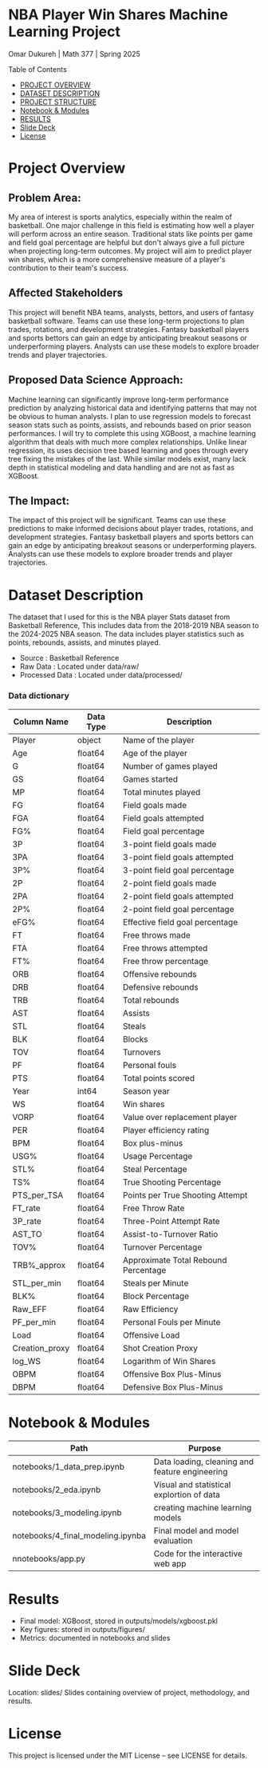 # NBA Player Win Shares Machine Learning Project 

Omar Dukureh | Math 377 | Spring 2025

Table of Contents
- [PROJECT OVERVIEW](#project-overview)
- [DATASET DESCRIPTION](#dataset-description)
- [PROJECT STRUCTURE](#project-structure)
- [Notebook & Modules](#notebook--modules)
- [RESULTS](#results)
- [Slide Deck](#slide-deck)
- [License](#license)



# Project Overview
## Problem Area:
My area of interest is sports analytics, especially within the realm of basketball. One major challenge in this field is estimating how well a player will perform across an entire season. Traditional stats like points per game and field goal percentage are helpful but don't always give a full picture when projecting long-term outcomes. My project will aim to predict player win shares, which is a more comprehensive measure of a player's contribution to their team's success.

## Affected Stakeholders 
This project will benefit NBA teams, analysts, bettors, and users of fantasy basketball software. Teams can use these long-term projections to plan trades, rotations, and development strategies. Fantasy basketball players and sports bettors can gain an edge by anticipating breakout seasons or underperforming players. Analysts can use these models to explore broader trends and player trajectories.

## Proposed Data Science Approach:
Machine learning can significantly improve long-term performance prediction by analyzing historical data and identifying patterns that may not be obvious to human analysts. I plan to use regression models to forecast season stats such as points, assists, and rebounds based on prior season performances. I will try to complete this using XGBoost, a machine learning algorithm that deals with much more complex relationships. Unlike linear regression, its uses decision tree based learning and goes through every tree fixing the mistakes of the last. While similar models exist, many lack depth in statistical modeling and data handling and are not as fast as XGBoost.  

## The Impact:
The impact of this project will be significant. Teams can use these predictions to make informed decisions about player trades, rotations, and development strategies. Fantasy basketball players and sports bettors can gain an edge by anticipating breakout seasons or underperforming players. Analysts can use these models to explore broader trends and player trajectories.

# Dataset Description
 The dataset that I used for this is the NBA player Stats dataset from Basketball Reference, This includes data from the 2018-2019 NBA season to the 2024-2025 NBA season.
 The data includes player statistics such as points, rebounds, assists, and minutes played.
- Source : Basketball Reference
- Raw Data : Located under data/raw/
- Processed Data : Located under data/processed/

### Data dictionary

<table>
  <thead>
    <tr>
      <th>Column Name</th>
      <th>Data Type</th>
      <th>Description</th>
    </tr>
  </thead>
  <tbody>
   <tr><td>Player</td><td>object</td><td>Name of the player</td></tr>
   <tr><td>Age</td><td>float64</td><td>Age of the player</td></tr>
   <tr><td>G</td><td>float64</td><td>Number of games played</td></tr>
    <tr><td>GS</td><td>float64</td><td>Games started</td></tr>
    <tr><td>MP</td><td>float64</td><td>Total minutes played</td></tr>
    <tr><td>FG</td><td>float64</td><td>Field goals made</td></tr>
    <tr><td>FGA</td><td>float64</td><td>Field goals attempted</td></tr>
    <tr><td>FG%</td><td>float64</td><td>Field goal percentage</td></tr>
    <tr><td>3P</td><td>float64</td><td>3-point field goals made</td></tr>
    <tr><td>3PA</td><td>float64</td><td>3-point field goals attempted</td></tr>
    <tr><td>3P%</td><td>float64</td><td>3-point field goal percentage</td></tr>
    <tr><td>2P</td><td>float64</td><td>2-point field goals made</td></tr>
    <tr><td>2PA</td><td>float64</td><td>2-point field goals attempted</td></tr>
    <tr><td>2P%</td><td>float64</td><td>2-point field goal percentage</td></tr>
    <tr><td>eFG%</td><td>float64</td><td>Effective field goal percentage</td></tr>
    <tr><td>FT</td><td>float64</td><td>Free throws made</td></tr>
    <tr><td>FTA</td><td>float64</td><td>Free throws attempted</td></tr>
    <tr><td>FT%</td><td>float64</td><td>Free throw percentage</td></tr>
    <tr><td>ORB</td><td>float64</td><td>Offensive rebounds</td></tr>
    <tr><td>DRB</td><td>float64</td><td>Defensive rebounds</td></tr>
    <tr><td>TRB</td><td>float64</td><td>Total rebounds</td></tr>
    <tr><td>AST</td><td>float64</td><td>Assists</td></tr>
    <tr><td>STL</td><td>float64</td><td>Steals</td></tr>
    <tr><td>BLK</td><td>float64</td><td>Blocks</td></tr>
    <tr><td>TOV</td><td>float64</td><td>Turnovers</td></tr>
    <tr><td>PF</td><td>float64</td><td>Personal fouls</td></tr>
    <tr><td>PTS</td><td>float64</td><td>Total points scored</td></tr>
    <tr><td>Year</td><td>int64</td><td>Season year</td></tr>
    <tr><td>WS</td><td>float64</td><td>Win shares</td></tr>
    <tr><td>VORP</td><td>float64</td><td>Value over replacement player</td></tr>
    <tr><td>PER</td><td>float64</td><td>Player efficiency rating</td></tr>
    <tr><td>BPM</td><td>float64</td><td>Box plus-minus</td></tr>
    <tr><td>USG%</td><td>float64</td><td>Usage Percentage</td></tr>
    <tr><td>STL%</td><td>float64</td><td>Steal Percentage</td></tr>
    <tr><td>TS%</td><td>float64</td><td>True Shooting Percentage</td></tr>
    <tr><td>PTS_per_TSA</td><td>float64</td><td>Points per True Shooting Attempt</td></tr>
    <tr><td>FT_rate</td><td>float64</td><td>Free Throw Rate</td></tr>
    <tr><td>3P_rate</td><td>float64</td><td>Three-Point Attempt Rate</td></tr>
    <tr><td>AST_TO</td><td>float64</td><td>Assist-to-Turnover Ratio</td></tr>
    <tr><td>TOV%</td><td>float64</td><td>Turnover Percentage</td></tr>
    <tr><td>TRB%_approx</td><td>float64</td><td>Approximate Total Rebound Percentage</td></tr>
    <tr><td>STL_per_min</td><td>float64</td><td>Steals per Minute</td></tr>
    <tr><td>BLK%</td><td>float64</td><td>Block Percentage</td></tr>
    <tr><td>Raw_EFF</td><td>float64</td><td>Raw Efficiency</td></tr>
    <tr><td>PF_per_min</td><td>float64</td><td>Personal Fouls per Minute</td></tr>
    <tr><td>Load</td><td>float64</td><td>Offensive Load</td></tr>
    <tr><td>Creation_proxy</td><td>float64</td><td>Shot Creation Proxy</td></tr>
    <tr><td>log_WS</td><td>float64</td><td>Logarithm of Win Shares</td></tr>
    <tr><td>OBPM</td><td>float64</td><td>Offensive Box Plus-Minus</td></tr>
    <tr><td>DBPM</td><td>float64</td><td>Defensive Box Plus-Minus</td></tr>
  </tbody>
</table>


# Notebook & Modules 
| Path       | Purpose                        | 
|--------------|------------------------------------|
|  notebooks/1_data_prep.ipynb  | Data loading, cleaning and feature engineering | 
| notebooks/2_eda.ipynb  | Visual and statistical explortion of data  | 
| notebooks/3_modeling.ipynb  | creating machine learning models                    | 
| notebooks/4_final_modeling.ipynba| Final model and model evaluation |
| nnotebooks/app.py | Code for the interactive web app |


# Results 

- Final model: XGBoost, stored in outputs/models/xgboost.pkl
- Key figures: stored in outputs/figures/
- Metrics: documented in notebooks and slides 


# Slide Deck

Location: slides/
Slides containing overview of project, methodology, and results.


# License
This project is licensed under the MIT License – see LICENSE for details.